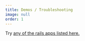 ```yaml
---
title: Demos / Troubleshooting
image: null
order: 1
---
```


Try [any of the rails apps listed here.](https://github.com/stars/benkoshy/lists/rails-demo-apps-for-pagy)
